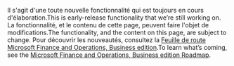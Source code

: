 <span data-ttu-id="e6046-101">Il s'agit d'une toute nouvelle fonctionnalité qui est toujours en cours d'élaboration.</span><span class="sxs-lookup"><span data-stu-id="e6046-101">This is early-release functionality that we’re still working on.</span></span> <span data-ttu-id="e6046-102">La fonctionnalité, et le contenu de cette page, peuvent faire l'objet de modifications.</span><span class="sxs-lookup"><span data-stu-id="e6046-102">The functionality, and the content on this page, are subject to change.</span></span> <span data-ttu-id="e6046-103">Pour découvrir les nouveautés, consultez la [Feuille de route Microsoft Finance and Operations, Business edition](https://go.microsoft.com/fwlink/?linkid=842139).</span><span class="sxs-lookup"><span data-stu-id="e6046-103">To learn what’s coming, see the [Microsoft Finance and Operations, Business edition Roadmap](https://go.microsoft.com/fwlink/?linkid=842139).</span></span>